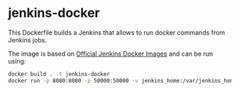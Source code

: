 # jenkins-docker

This Dockerfile builds a Jenkins that allows to run docker commands from Jenkins jobs.

The image is based on [Official Jenkins Docker Images](https://github.com/jenkinsci/docker/blob/master/README.md) and can be run using:

```bash
docker build . -t jenkins-docker
docker run -p 8080:8080 -p 50000:50000 -v jenkins_home:/var/jenkins_home -v /var/run/docker.sock:/var/run/docker.sock jenkins-docker
```
